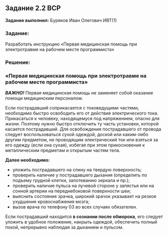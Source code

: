 ## Задание 2.2 ВСР

**Задание выполнил:** Буряков Иван Олегович ИВТ(1)

### Задание:
Разработать инструкцию «Первая медицинская помощь при электротравме на рабочем месте программиста»

### Решение:

### «Первая медицинская помощь при электротравме на рабочем месте программиста»

***ВАЖНО!*** Первая медицинская помощь не заменяет собой оказание помощи медицинским персоналом.

Если пострадавший соприкасается с токоведущими частями, необходимо быстро освободить его от действия электрического тока. Прикасаться к человеку, находящемуся под напряжением, опасно для жизни. Поэтому нужно быстро отключить ту часть установки, которой касается пострадавший. Для освобождения пострадавшего от провода следует воспользоваться сухой одеждой, доской или каким-либо другим предметом, не проводящим электрический ток или взяться за его одежду (если она сухая), избегая при этом прикосновения к металлическим предметам и открытым частям тела.

**Далее необходимо:**
- уложить пострадавшего на спину на твердую поверхность;
- проверить наличие у пострадавшего дыхания (определить по подъему грудной клетки, запотеванию зеркала и пр.);
- проверить наличие пульса на лучевой стороне у запястья или на сонной артерии на переднебоковой поверхности шеи;
- выяснить состояние зрачка, широкий зрачок указывает на резкое ухудшение кровоснабжения мозга;
- вызов врача по телефону 03 во всех случаях обязателен.

Если пострадавший находится **в сознании после обморока**, его следует уложить в удобное положение, накрыть одеждой, обеспечить полный покой, непрерывно наблюдая за дыханием и пульсом.
